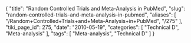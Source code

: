 {
    "title": "Random Controlled Trials and Meta-Analysis in PubMed",
    "slug": "random-controlled-trials-and-meta-analysis-in-pubmed",
    "aliases": [
        "/Random+Controlled+Trials+and+Meta-Analysis+in+PubMed",
        "/275"
    ],
    "tiki_page_id": 275,
    "date": "2010-05-19",
    "categories": [
        "Technical D",
        "Meta-analysis"
    ],
    "tags": [
        "Meta-analysis",
        "Technical D"
    ]
}